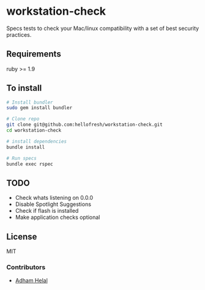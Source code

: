 workstation-check
=================

Specs tests to check your Mac/linux compatibility with a set of best security practices. 

## Requirements
ruby >= 1.9

## To install

```bash
# Install bundler 
sudo gem install bundler

# Clone repo
git clone git@github.com:hellofresh/workstation-check.git
cd workstation-check

# install dependencies
bundle install

# Run specs
bundle exec rspec
```

## TODO
* Check whats listening on 0.0.0
* Disable Spotlight Suggestions 
* Check if flash is installed 
* Make application checks optional

## License
MIT

### Contributors
* [Adham Helal](https://github.com/ahelal)
